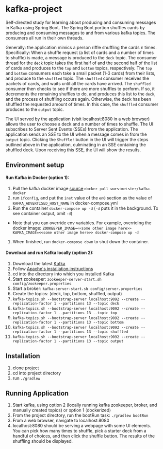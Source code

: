 # kafka-project
Self-directed study for learning about producing and consuming messages in Kafka
using Spring Boot.  The Spring Boot portion shuffles cards by producing and consuming
messages to and from various kafka topics.  The consumers all run in their own threads.

Generally: the application mimics a person riffle shuffling the cards n times.  
Specifically: When a shuffle request (a list of cards and a number of times to shuffle)
is made, a message is produced to the `deck` topic.  The consumer thread for the `deck`
topic takes the first half of and the second half of the list of cards and produces to
the `top` and `bottom` topics, respectively.  The `top` and `bottom` consumers each
take a small packet (1-3 cards) from their lists, and produce to the `shuffled` topic.
The `shuffled` consumer receives the packets of cards, and waits until all the cards have
arrived.  The `shuffled` consumer then checks to see if there are more shuffles to perform.
If so, it decrements the remaining shuffles to do, and produces this list to the `deck`,
and the process of shuffling occurs again.  Otherwise, the deck has been shuffled the
requested amount of times.  In this case, the `shuffled` consumer produces to the `output`
topic.

The UI served by the application (visit localhost:8080 in a web browser) allows the user
to choose a deck and a number of times to shuffle.  The UI subscribes to Server Sent Events
(SSEs) from the application.  The application sends an SSE to the UI when a message comes
in from the `output` topic.  Clicking the `Shuffle!` button in the UI will trigger the
steps outlined above in the application, culminating in an SSE containing the shuffled deck.
Upon receiving this SSE, the UI will show the results.

## Environment setup

#### Run Kafka in Docker (option 1):
1. Pull the kafka docker image [source](https://github.com/wurstmeister/kafka-docker) `docker pull wurstmeister/kafka-docker`
1. run `ifconfig`, and put the `inet` value of the `en0` section as the value of `KAFKA_ADVERTISED_HOST_NAME` in docker-compose.yml
1. Run the container `docker-compose up -d` (`-d` puts it in the background.  To see container output, omit `-d`)
  * Note that you can override env variables.  For example, overriding the docker image:
  `ZOOKEEPER_IMAGE=<<some other image here>> KAFKA_IMAGE=<<some other image here>> docker-compose up -d`
1. When finished, run `docker-compose down` to shut down the container.

#### Download and run Kafka locally (option 2):
1. Download the latest [Kafka](https://kafka.apache.org/downloads)
1. Follow [Apache's installation instructions](https://kafka.apache.org/quickstart)
1. cd into the directory into which you installed Kafka
1. Start zookeeper: `zookeeper-server-start.sh config/zookeeper.properties`
1. Start a broker: `kafka-server-start.sh config/server.properties`
1. Create the topics: (deck, top, bottom, shuffled, output)
  1. `kafka-topics.sh --bootstrap-server localhost:9092 --create --replication-factor 1 --partitions 13 --topic deck`
  1. `kafka-topics.sh --bootstrap-server localhost:9092 --create --replication-factor 1 --partitions 13 --topic top`
  1. `kafka-topics.sh --bootstrap-server localhost:9092 --create --replication-factor 1 --partitions 13 --topic bottom`
  1. `kafka-topics.sh --bootstrap-server localhost:9092 --create --replication-factor 1 --partitions 13 --topic shuffled`
  1. `kafka-topics.sh --bootstrap-server localhost:9092 --create --replication-factor 1 --partitions 13 --topic output`

## Installation
1. clone project
1. cd into project directory
1. run `./gradlew`

## Running Application
1. Start kafka, using option 2 (locally running kafka zookeeper, broker, and manually created topics) or option 1 (dockerized)
1. From the project directory, run the bootRun task: `./gradlew bootRun`
1. From a web browser, navigate to localhost:8080
1. localhost:8080 should be serving a webpage with some UI elements.
You can pick how many times to shuffle, pick a starter deck from a handful of choices,
and then click the shuffle button.  The results of the shuffling should be displayed.
